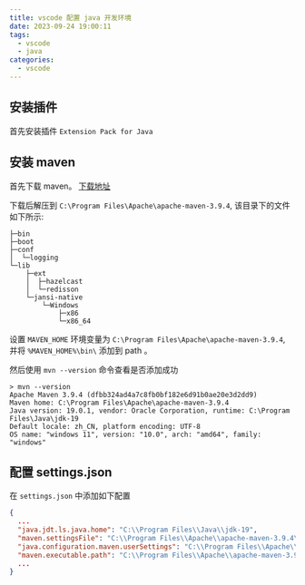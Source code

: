 ```yaml
---
title: vscode 配置 java 开发环境
date: 2023-09-24 19:00:11
tags:
  - vscode
  - java
categories:
  - vscode
---
```


## 安装插件
首先安装插件 `Extension Pack for Java`

## 安装 maven
首先下载 maven。
[下载地址](https://dlcdn.apache.org/maven/maven-3/3.9.4/binaries/apache-maven-3.9.4-bin.zip)

下载后解压到 `C:\Program Files\Apache\apache-maven-3.9.4`, 该目录下的文件如下所示:

```
├─bin
├─boot
├─conf
│  └─logging
└─lib
    ├─ext
    │  ├─hazelcast
    │  └─redisson
    └─jansi-native
        └─Windows
            ├─x86
            └─x86_64
```

设置 `MAVEN_HOME` 环境变量为 `C:\Program Files\Apache\apache-maven-3.9.4`, 并将 `%MAVEN_HOME%\bin\` 添加到 path 。

然后使用 `mvn --version` 命令查看是否添加成功
```
> mvn --version
Apache Maven 3.9.4 (dfbb324ad4a7c8fb0bf182e6d91b0ae20e3d2dd9)
Maven home: C:\Program Files\Apache\apache-maven-3.9.4
Java version: 19.0.1, vendor: Oracle Corporation, runtime: C:\Program Files\Java\jdk-19
Default locale: zh_CN, platform encoding: UTF-8
OS name: "windows 11", version: "10.0", arch: "amd64", family: "windows"
```


## 配置 settings.json



在 `settings.json` 中添加如下配置
```json
{
  ...
  "java.jdt.ls.java.home": "C:\\Program Files\\Java\\jdk-19",
  "maven.settingsFile": "C:\\Program Files\\Apache\\apache-maven-3.9.4\\conf\\settings.xml",
  "java.configuration.maven.userSettings": "C:\\Program Files\\Apache\\apache-maven-3.9.4\\conf\\settings.xml",
  "maven.executable.path": "C:\\Program Files\\Apache\\apache-maven-3.9.4\\bin\\mvn.cmd",
  ...
}
```
